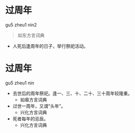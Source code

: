 # 过周年
gu5 zheu1 nin2
> 如东方言词典
- 人死后逢周年的日子，举行祭祀活动。

# 过周年
gu5 zheu1 nin
+ 去世后的周年祭祀。逢一、三、十、二十、三十周年较隆重。
  * 如皋方言词典
+ 过世一周年，又谓“头年”。
  * 兴化方言词典
+ 死者每年的忌辰。
  * 兴化方言词典
